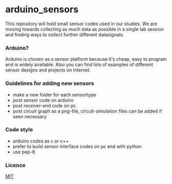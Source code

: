 # arduino_sensors
This repository will hold small sensor codes used in our studies. We are moving
towards collecting as much data as possible in a single lab session and finding
ways to collect further different datasignals.

### Arduino?
Arduino is chosen as a sensor platform because it's cheap, easy to program and
is widely available. Also you can find lots of examples of different sensor
designs and projects on internet.

### Guidelines for adding new sensors
* make a new folder for each sensortype
* post sensor code on arduino
* post receiver-end code on pc
* post circuit graph as a png-file, circuit-simulation files can be added if
  seen necessary
  
### Code style
* arduino codes as c or c++
* prefer to build sensor interface codes on pc end with python
* use pep-8

### Licence
[MIT](LICENSE)